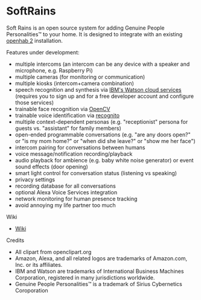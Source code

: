 # SoftRains

Soft Rains is an open source system for adding Genuine People Personalities&trade; to your home.  It is designed to integrate with an existing [openhab 2](http://docs.openhab.org/) installation.

Features under development:

* multiple intercoms (an intercom can be any device with a speaker and microphone, e.g. Raspberry Pi)
* multiple cameras (for monitoring or communication)
* multiple kiosks (intercom+camera combination)
* speech recognition and synthesis via [IBM's Watson cloud services](https://www.ibm.com/watson/developercloud/services-catalog.html) (requires you to sign up and for a free developer account and configure those services)
* trainable face recognition via [OpenCV](http://docs.opencv.org/2.4/modules/contrib/doc/facerec/facerec_tutorial.html)
* trainable voice identification via [recognito](https://github.com/amaurycrickx/recognito)
* multiple context-dependent personas (e.g. "receptionist" persona for guests vs. "assistant" for family members) 
* open-ended programmable conversations (e.g. "are any doors open?" or "is my mom home?" or "when did she leave?" or "show me her face")
* intercom pairing for conversations between humans
* voice message/notification recording/playback
* audio playback for ambience (e.g. baby white noise generator) or event sound effects (door opening)
* smart light control for conversation status (listening vs speaking)
* privacy settings
* recording database for all conversations
* optional Alexa Voice Services integration
* network monitoring for human presence tracking
* avoid annoying my life partner too much

Wiki

* [Wiki](https://github.com/lingeringsocket/SoftRains/wiki)

Credits

* All clipart from openclipart.org
* Amazon, Alexa, and all related logos are trademarks of Amazon.com, Inc. or its affiliates.
* IBM and Watson are trademarks of International Business Machines Corporation, registered in many jurisdictions worldwide.
* Genuine People Personalities&trade; is a trademark of Sirius Cybernetics Coroporation
